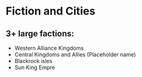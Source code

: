 # Fiction and Cities

## 3+ large factions:
- Western Alliance Kingdoms
- Central Kingdoms and Allies (Placeholder name)
- Blackrock isles
- Sun King Empre